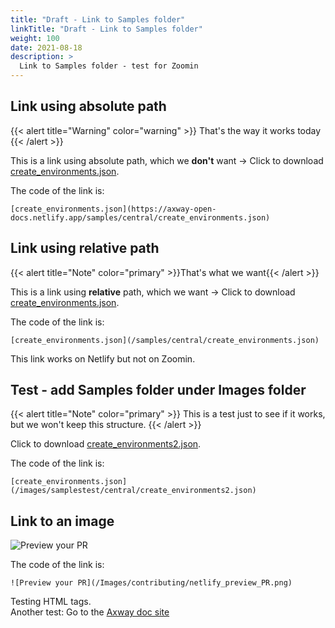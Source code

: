 ```yaml
---
title: "Draft - Link to Samples folder"
linkTitle: "Draft - Link to Samples folder"
weight: 100
date: 2021-08-18
description: >
  Link to Samples folder - test for Zoomin
---
```


## Link using absolute path

{{< alert title="Warning" color="warning" >}} That's the way it works today {{< /alert >}}

This is a link using absolute path, which we **don't** want -> Click to download [create_environments.json](https://axway-open-docs.netlify.app/samples/central/create_environments.json).

The code of the link is:

```
[create_environments.json](https://axway-open-docs.netlify.app/samples/central/create_environments.json)
```

## Link using relative path

{{< alert title="Note" color="primary" >}}That's what we want{{< /alert >}}

This is a link using **relative** path, which we want -> Click to download [create_environments.json](/samples/central/create_environments.json).

The code of the link is:

```
[create_environments.json](/samples/central/create_environments.json)
```

This link works on Netlify but not on Zoomin.

## Test - add Samples folder under Images folder

{{< alert title="Note" color="primary" >}} This is a test just to see if it works, but we won't keep this structure. {{< /alert >}}

Click to download [create_environments2.json](/Images/samplestest/central/create_environments2.json).

The code of the link is:

```
[create_environments.json](/images/samplestest/central/create_environments2.json)
```

## Link to an image

![Preview your PR](/Images/contributing/netlify_preview_PR.png)

The code of the link is:

```
![Preview your PR](/Images/contributing/netlify_preview_PR.png)
```

Testing HTML tags.
<br>
Another test: Go to the <a href="http://axway.com/" target="_blank">Axway doc site</a>